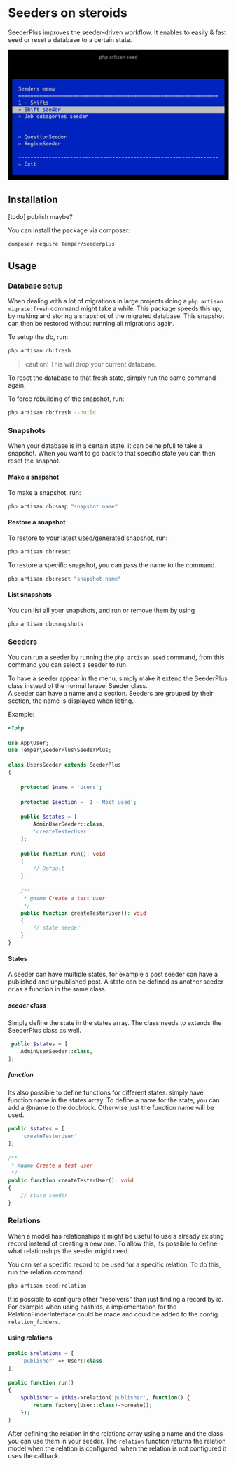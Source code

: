 # Seeders on steroids

SeederPlus improves the seeder-driven workflow. 
It enables to easily & fast seed or reset a database to a certain state.

![Image of seeder menu](menu.png)

## Installation

[todo] publish maybe? 

You can install the package via composer:

```bash
composer require Temper/seederplus
```

## Usage

### Database setup
When dealing with a lot of migrations in large projects doing a `php artisan migrate:fresh` command might take a while. 
This package speeds this up, by making and storing a snapshot of the migrated database. This snapshot can then be restored without running all migrations again. 

To setup the db, run:  
``` bash
php artisan db:fresh
```
> caution! This will drop your current database. 

To reset the database to that fresh state,  simply run the same command again.

To force rebuilding of the snapshot, run:
``` bash
php artisan db:fresh --build
```

### Snapshots 
When your database is in a certain state, it can be helpfull to take a snapshot. When you want to go back to that specific state you can then reset the snaphot. 

#### Make a snapshot
To make a snapshot, run: 
``` bash
php artisan db:snap "snapshot name"
```
#### Restore a snapshot
To restore to your latest used/generated snapshot, run: 
``` bash
php artisan db:reset
```

To restore a specific snapshot, you can pass the name to the command. 
``` bash
php artisan db:reset "snapshot name"
```

#### List snapshots
You can list all your snapshots, and run or remove them by using
``` bash
php artisan db:snapshots
```

### Seeders

You can run a seeder by running the `php artisan seed` command, from this command you can select a seeder to run. 

To have a seeder appear in the menu, simply make it extend the SeederPlus class instead of the normal laravel Seeder class.  
A seeder can have a name and a section. Seeders are grouped by their section,  the name is displayed when listing. 

Example:
``` php 
<?php

use App\User;
use Temper\SeederPlus\SeederPlus;

class UsersSeeder extends SeederPlus
{

    protected $name = 'Users';

    protected $section = '1 - Most used';

    public $states = [
        AdminUserSeeder::class,
        'createTesterUser'
    ];

    public function run(): void
    {
        // Default
    }
    
    /**
     * @name Create a test user
     */
    public function createTesterUser(): void
    {
        // state seeder
    }
}
```

#### States
A seeder can have multiple states, for example a post seeder can have a published and unpublished post. 
A state can be defined as another seeder or as a function in the same class.

##### seeder class
Simply define the state in the states array. The class needs to extends the SeederPlus class as well. 

```php 
 public $states = [
    AdminUserSeeder::class,
];
```

##### function 
Its also possible to define functions for different states.
simply have function name in the states array. To define a name for the state, you can add a @name to the docblock. Otherwise just the function name will be used. 
  
``` php 
public $states = [
    'createTesterUser'
];

/**
 * @name Create a test user
 */
public function createTesterUser(): void
{
    // state seeder
}
```

### Relations

When a model has relationships it might be useful to use a already existing record instead of creating a new one.
To allow this, its possible to define what relationships the seeder might need. 

You can set a specific record to be used for a specific relation. To do this, run the relation command. 
``` bash
php artisan seed:relation
```
It is possible to configure other "resolvers" than just finding a record by id. For example when using hashIds, a implementation for the RelationFinderInterface could be made and could be added to the config `relation_finders`.
  
  #### using relations
  ```php
  public $relations = [
      'publisher' => User::class
  ];
  
  public function run()
  {
      $publisher = $this->relation('publisher', function() {
          return factory(User::class)->create();
      });
  }
  ```
  After defining the relation in the relations array using a name and the class you can use them in your seeder. 
  The `relation` function returns the relation model when the relation is configured, when the relation is not configured it uses the callback. 
